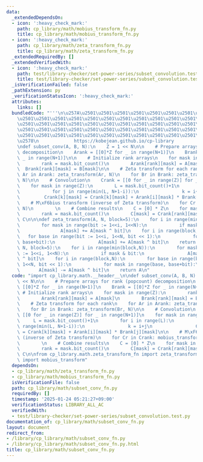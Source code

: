 ```yaml
---
data:
  _extendedDependsOn:
  - icon: ':heavy_check_mark:'
    path: cp_library/math/mobius_transform_fn.py
    title: cp_library/math/mobius_transform_fn.py
  - icon: ':heavy_check_mark:'
    path: cp_library/math/zeta_transform_fn.py
    title: cp_library/math/zeta_transform_fn.py
  _extendedRequiredBy: []
  _extendedVerifiedWith:
  - icon: ':heavy_check_mark:'
    path: test/library-checker/set-power-series/subset_convolution.test.py
    title: test/library-checker/set-power-series/subset_convolution.test.py
  _isVerificationFailed: false
  _pathExtension: py
  _verificationStatusIcon: ':heavy_check_mark:'
  attributes:
    links: []
  bundledCode: "'''\n\u257A\u2501\u2501\u2501\u2501\u2501\u2501\u2501\u2501\u2501\u2501\
    \u2501\u2501\u2501\u2501\u2501\u2501\u2501\u2501\u2501\u2501\u2501\u2501\u2501\
    \u2501\u2501\u2501\u2501\u2501\u2501\u2501\u2501\u2501\u2501\u2501\u2501\u2501\
    \u2501\u2501\u2501\u2501\u2501\u2501\u2501\u2501\u2501\u2501\u2501\u2501\u2501\
    \u2501\u2501\u2501\u2501\u2501\u2501\u2501\u2501\u2501\u2501\u2501\u2501\u2501\
    \u2578\n             https://kobejean.github.io/cp-library               \n'''\n\
    \ndef subset_conv(A, B, N):\n    Z = 1 << N\n\n    # Prepare arrays for rank (popcount)\
    \ decomposition\n    Arank = [[0]*Z for _ in range(N+1)]\n    Brank = [[0]*Z for\
    \ _ in range(N+1)]\n\n    # Initialize rank arrays\n    for mask in range(Z):\n\
    \        rank = mask.bit_count()\n        Arank[rank][mask] = A[mask]\n      \
    \  Brank[rank][mask] = B[mask]\n\n    # Zeta transform for each rank\n    for\
    \ Ar in Arank: zeta_transform(Ar, N)\n    for Br in Brank: zeta_transform(Br,\
    \ N)\n\n    # Convolution\n    Crank = [[0 for _ in range(Z)] for _ in range(N+1)]\n\
    \    for mask in range(Z):\n        L = mask.bit_count()+1\n        for i in range(L):\n\
    \            for j in range(min(L, N+1-i)):\n                k = i+j\n       \
    \         Crank[k][mask] = Crank[k][mask] + Arank[i][mask] * Brank[j][mask]\n\n\
    \    # M\xF6bius transform (inverse of Zeta transform)\n    for Cr in Crank: mobius_transform(Cr,\
    \ N)\n        \n    # Combine results\n    C = [0] * Z\n    for mask in range(Z):\n\
    \        rank = mask.bit_count()\n        C[mask] = Crank[rank][mask]\n\n    return\
    \ C\n\n\ndef zeta_transform(A, N, block=5):\n    for i in range(min(block,N)):\n\
    \        for mask in range(bit := 1<<i, 1<<N):\n            if mask & bit:\n \
    \               A[mask] += A[mask ^ bit]\n    for i in range(block,N):\n     \
    \   for base in range(bit := 1<<i, 1<<N, bit << 1):\n            for mask in range(base,\
    \ base+bit):\n                A[mask] += A[mask ^ bit]\n    return A\n\ndef mobius_transform(A,\
    \ N, block=5):\n    for i in range(min(block,N)):\n        for mask in range(bit\
    \ := 1<<i, 1<<N):\n            if mask & bit:\n                A[mask] -= A[mask\
    \ ^ bit]\n    for i in range(block,N):\n        for base in range(bit := 1<<i,\
    \ 1<<N, bit << 1):\n            for mask in range(base, base+bit):\n         \
    \       A[mask] -= A[mask ^ bit]\n    return A\n"
  code: "import cp_library.math.__header__\n\ndef subset_conv(A, B, N):\n    Z = 1\
    \ << N\n\n    # Prepare arrays for rank (popcount) decomposition\n    Arank =\
    \ [[0]*Z for _ in range(N+1)]\n    Brank = [[0]*Z for _ in range(N+1)]\n\n   \
    \ # Initialize rank arrays\n    for mask in range(Z):\n        rank = mask.bit_count()\n\
    \        Arank[rank][mask] = A[mask]\n        Brank[rank][mask] = B[mask]\n\n\
    \    # Zeta transform for each rank\n    for Ar in Arank: zeta_transform(Ar, N)\n\
    \    for Br in Brank: zeta_transform(Br, N)\n\n    # Convolution\n    Crank =\
    \ [[0 for _ in range(Z)] for _ in range(N+1)]\n    for mask in range(Z):\n   \
    \     L = mask.bit_count()+1\n        for i in range(L):\n            for j in\
    \ range(min(L, N+1-i)):\n                k = i+j\n                Crank[k][mask]\
    \ = Crank[k][mask] + Arank[i][mask] * Brank[j][mask]\n\n    # M\xF6bius transform\
    \ (inverse of Zeta transform)\n    for Cr in Crank: mobius_transform(Cr, N)\n\
    \        \n    # Combine results\n    C = [0] * Z\n    for mask in range(Z):\n\
    \        rank = mask.bit_count()\n        C[mask] = Crank[rank][mask]\n\n    return\
    \ C\n\nfrom cp_library.math.zeta_transform_fn import zeta_transform\nfrom cp_library.math.mobius_transform_fn\
    \ import mobius_transform"
  dependsOn:
  - cp_library/math/zeta_transform_fn.py
  - cp_library/math/mobius_transform_fn.py
  isVerificationFile: false
  path: cp_library/math/subset_conv_fn.py
  requiredBy: []
  timestamp: '2025-01-24 05:21:27+09:00'
  verificationStatus: LIBRARY_ALL_AC
  verifiedWith:
  - test/library-checker/set-power-series/subset_convolution.test.py
documentation_of: cp_library/math/subset_conv_fn.py
layout: document
redirect_from:
- /library/cp_library/math/subset_conv_fn.py
- /library/cp_library/math/subset_conv_fn.py.html
title: cp_library/math/subset_conv_fn.py
---
```

